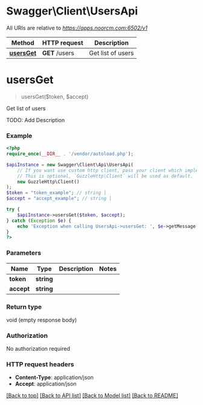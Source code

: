 # Swagger\Client\UsersApi

All URIs are relative to *https://apps.noorcm.com:6502/v1*

Method | HTTP request | Description
------------- | ------------- | -------------
[**usersGet**](UsersApi.md#usersGet) | **GET** /users | Get list of users


# **usersGet**
> usersGet($token, $accept)

Get list of users

TODO: Add Description

### Example
```php
<?php
require_once(__DIR__ . '/vendor/autoload.php');

$apiInstance = new Swagger\Client\Api\UsersApi(
    // If you want use custom http client, pass your client which implements `GuzzleHttp\ClientInterface`.
    // This is optional, `GuzzleHttp\Client` will be used as default.
    new GuzzleHttp\Client()
);
$token = "token_example"; // string | 
$accept = "accept_example"; // string | 

try {
    $apiInstance->usersGet($token, $accept);
} catch (Exception $e) {
    echo 'Exception when calling UsersApi->usersGet: ', $e->getMessage(), PHP_EOL;
}
?>
```

### Parameters

Name | Type | Description  | Notes
------------- | ------------- | ------------- | -------------
 **token** | **string**|  |
 **accept** | **string**|  |

### Return type

void (empty response body)

### Authorization

No authorization required

### HTTP request headers

 - **Content-Type**: application/json
 - **Accept**: application/json

[[Back to top]](#) [[Back to API list]](../../README.md#documentation-for-api-endpoints) [[Back to Model list]](../../README.md#documentation-for-models) [[Back to README]](../../README.md)

